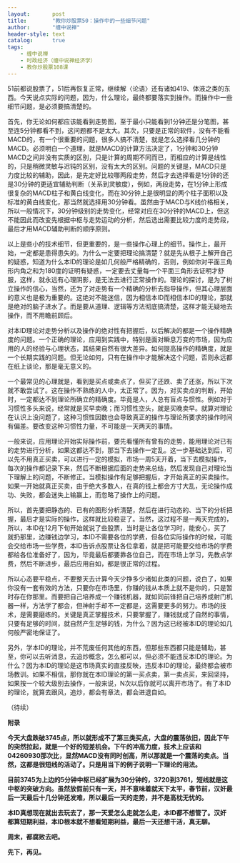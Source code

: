 ```yaml
---
layout:       post
title:        "教你炒股票50：操作中的一些细节问题"
author:       "缠中说禅"
header-style: text
catalog:      true
tags:
    - 缠中说禅
    - 时政经济（缠中说禅经济学）
    - 教你炒股票108课
---
```


51前都说股票了，51后再恢复正常，继续解〈论语〉还有诸如419、体液之类的东西。今天说点实际的问题，因为，什么理论，最终都要落实到操作。而操作中一些细节问题，是必须要搞清楚的。

首先，你无论如何都应该能看到走势图，至于最小只能看到1分钟还是分笔图，甚至连5分钟都看不到，这问题都不是太大。其次，只要是正常的软件，没有不能看MACD的，有一个很重要的问题，很多人搞不清楚，就是怎么选择看几分钟的MACD。必须明白一个道理，就是MACD的计算方法决定了，1分钟和30分钟MACD之间并没有实质的区别，只是计算的周期不同而已，而相应的计算是线性的，只是稍微灵敏与迟钝的区别，没有太大的区别。问题的关键是，MACD只是力度比较的辅助，因此，是先定好比较哪两段走势，然后才去选择看是1分钟的还是30分钟的更适宜辅助判断（关系到灵敏度），例如，两段走势，在1分钟上形成很复杂的MACD柱子和黄白线变化，而在30分钟上是很明显的两个柱子面积以及标准的黄白线变化，那当然就选择用30分钟看。虽然由于MACD与K线价格相关，所以一般情况下，30分钟级别的走势变化，经常对应在30分钟的MACD上，但这不能因此而改变先根据中枢与走势运动的分析，然后选出需要比较力度的走势段，最后才用MACD辅助判断的顺序原则。

以上是些小的技术细节，但更重要的，是一些操作心理上的细节。操作上，最开始，一定都是患得患失的。为什么一定要把理论搞清楚？就是先从根子上解开自己的疑惑，知道为什么本ID的理论是如几何般严格精确的，否则，例如你对平面三角形内角之和为180度的证明有疑惑，一定要去丈量每一个平面三角形去证明才舒服，这样，就永远有心理阴影，是无法去进行正常操作的。理论的探讨，是为了树立操作的信心，当然，还为了对走势有一个精确的分析去指导操作，但其心理层面的意义也是极为重要的。这绝对不能迷信，因为相信本ID而相信本ID的理论，那就是绝对的脑子进水了。而是要从道理、逻辑等方法彻底搞清楚，这样才能无疑地去操作，而不用瞻前顾后。

对本ID理论对走势分析以及操作的绝对性有把握后，以后解决的都是一个操作精确度的问题。一个正确的理论，应用到实践中，特别是面对瞬息万变的市场，因为应用的人的经验与心理状态，其结果自然有很大差异。如何提高操作的精确度，就是一个长期实践的问题。但无论如何，只有在操作中才能解决这个问题，否则永远都在纸上谈论，那是毫无意义的。

一个最常见的心理就是，看到是买点或卖点了，但买了还跌、卖了还涨，所以下次就不敢尝试了。这在操作不熟练的人中，太正常了。因为，对买卖点的判断，开始时，一定都达不到理论所确立的精确度。毕竟是人，人总有盲点与惯性。例如对于习惯性多头来说，经常就是买早卖晚；而习惯性空头，就是买晚卖早。就算对理论在认识上没问题了，这种习惯性因数也会导致真正的操作与理论所要求的操作时间有偏差。要改变这种习惯性力量，不可能是一天两天的事情。

一般来说，应用理论开始实际操作前，要先看懂所有曾有的走势，能用理论对已有的走势进行分析，如果这都达不到，那当下去操作一定乱。这一步基础达到后，可以先不用真正买卖，可以进行一定的模拟，市场一周5天开着，当下去模拟操作，每次的操作都记录下来，然后不断根据后面的走势来总结，然后发现自己对理论当下理解上的问题，不断修正。当模拟操作有足够把握后，才开始真正的买卖操作。如果一开始就真正买卖，由于绝大多数人，在真的钱上都会方寸大乱，无论操作成功、失败，都会迷失上输赢上，而忽略了操作上的问题。

所以，首先要把静态的、已有的图形分析清楚，然后在进行动态的、当下的分析把握，最后才是实际的操作，这样就比较稳妥了。当然，这过程不是一两天完成的，所以，本ID在12月下旬开始就说了些股票，当时是让各位学习时，能安心，买了就扔那里，边赚钱边学习，本ID不需要各位的学费，但各位实际操作的时候，可能会交给市场一些学费，本ID告诉点股票让各位拿着，就是把可能要交给市场的学费都给各位准备好了，因为，毕竟最后都要靠各位自己，而在市场上学习，先教点学费，然后不断进步，最后应用自如，都是很正常的过程。

所以心态要平稳点，不要整天去计算今天少挣多少诸如此类的问题，说白了，如果你没有一套有效的方法，只要你在市场里，你赚的钱从本质上就不是你的，只是暂时存在你那里。而要把自己培养成一个赚钱机器，就如同前锋把自己培养成射门机器一样，方法学了都会，但神射手却不一定都是，这需要更多的努力。市场的技术，是需要磨练的。关键是真正掌握技术，只要掌握了，赚钱就成了自然的事情，只要有足够的时间，就自然产生足够的钱，为什么？因为这已经被本ID的理论如几何般严密地保证了。

另外，学本ID的理论，并不荒废任何其他的东西，但那些东西都只能是辅助，甚至，你可以去听消息，去追炒概念，怎么都可以，但必须不能违反本ID的理论。为什么？因为本ID的理论是这市场真实的直接反映，违反本ID的理论，最终都会被市场教训。如果不相信，那你就在本ID理论的第一买点卖，第一卖点买，来回坚持，如果按一个较大级别去操作，一般来说，N次以后你就可以离开市场了。有了本ID的理论，就算去跟风，追炒，都会有章法，都会进退自如。


（待续）



**附录**

**今天大盘跌破3745点，所以就形成不了第三类买点，大盘的震荡依旧，因此下午的突然拉起，就是一个好的短差机会。下午的冲高力度，技术上应该和04260930那次比，显然MACD没有同时创高，所以那就是一个震荡的卖点。当然，这都是很短线的活动了。只是用当下的例子说明一下理论的用法。**


**目前3745为上边的5分钟中枢已经扩展为30分钟的，3720到3761，短线就是这中枢的突破方向。虽然放假前只有一天，并不意味着就天下太平，春节前，汉奸最后一天最后十几分钟还发难，所以最后一天的走势，并不是高枕无忧的。**


**本ID真想现在就出去玩去了，那一天爱怎么走就怎么走，本ID都不想管了。汉奸都算短期利益，本ID根本就不想看短期利益，最后一天还想干活，真无聊。**


**周末，都腐败去吧。**

**先下，再见。**
